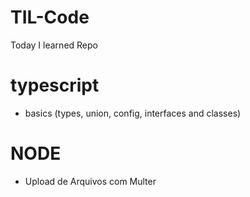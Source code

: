 # TIL-Code
Today I learned Repo

# typescript
- basics (types, union, config, interfaces and classes)


# NODE
- Upload de Arquivos com Multer